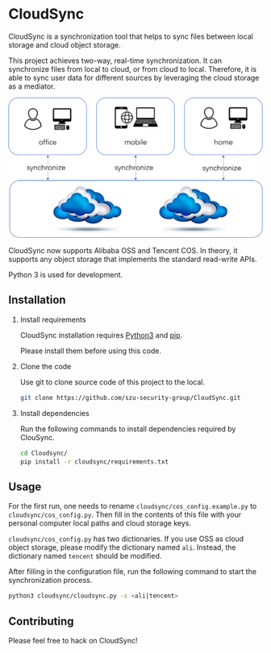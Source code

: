 # CloudSync

CloudSync is a synchronization tool that helps to sync files between local storage and cloud object storage.

This project achieves two-way, real-time synchronization.
It can synchronize files from local to cloud, or from cloud to local.
Therefore, it is able to sync user data for different sources by leveraging the cloud storage as a mediator.

![System Architecture](system_architecture.png)

CloudSync now supports Alibaba OSS and Tencent COS.
In theory, it supports any object storage that implements the standard read-write APIs.

Python 3 is used for development.

## Installation

1. Install requirements

    CloudSync installation requires [Python3](https://www.python.org/) and [pip](https://pypi.org/project/pip/).

    Please install them before using this code.

2. Clone the code

    Use git to clone source code of this project to the local.

    ```bash
    git clone https://github.com/szu-security-group/CloudSync.git
    ```

3. Install dependencies

    Run the following commands to install dependencies required by ClouSync.

    ```bash
    cd Cloudsync/
    pip install -r cloudsync/requirements.txt
    ```

## Usage

For the first run, one needs to rename `cloudsync/cos_config.example.py` to `cloudsync/cos_config.py`.
Then fill in the contents of this file with your personal computer local paths and cloud storage keys.

`cloudsync/cos_config.py` has two dictionaries. If you use OSS as cloud object storage, please modify the dictionary named `ali`. Instead, the dictionary named `tencent` should be modified.

After filling in the configuration file, run the following command to start the synchronization process.

```bash
python3 cloudsync/cloudsync.py -s <ali|tencent>
```

## Contributing

Please feel free to hack on CloudSync!
